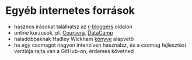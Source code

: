 # Egyéb internetes források

- hasznos írásokat találhatsz az [r-bloggers](http://stats.stackexchange.com/) 
oldalon
- online kurzusok, pl. [Coursera](https://www.coursera.org/course/rprog), [DataCamp](https://www.datacamp.com/)
- haladóbbaknak Hadley Wickham [könyve](http://adv-r.had.co.nz/) alapvető
- ha egy csomagot nagyon intenzíven használsz, és a csomag fejlesztési 
verziója rajta van a GitHub-on, érdemes követned
